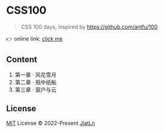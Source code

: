 # CSS100

> CSS 100 days, inspired by https://github.com/antfu/100

👉 online link: [click me](css100.netlify.app)


## Content

1. 第一章 · 风花雪月
2. 第二章 · 瓶中纸船
3. 第三章 · 窗户与云

## License

[MIT](./LICENSE) License © 2022-Present [JiatLn](https://github.com/JiatLn)
